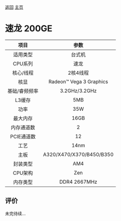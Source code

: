 [返回](../../../)  [主页](https://github.com/93Alliance/diy-pc/)

# 速龙 200GE

| 项目 | 参数 |
| :------: | :------: |
|适用类型 | 台式机|
|CPU系列| 速龙 |
|核心/线程| 2核4线程|
|核显| Radeon™ Vega 3 Graphics |
|基础/睿频频率 |3.2GHz/3.2GHz|
| L3缓存| 5MB|
|功率| 35W |
|最大内存| 16GB |
|内存通道数| 2|
|PCIE通道数| 12 |
|工艺|14nm |
|主板| A320/X470/X370/B450/B350 |
|封装类型| AM4 |
|CPU架构|  Zen  |
|内存类型| DDR4 2667MHz |

## 评价

 未完待续...
